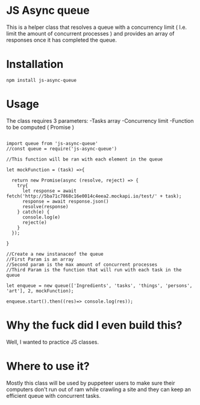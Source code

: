 # JS Async queue

This is a helper class that resolves a queue with a concurrency limit ( I.e. limit the amount of concurrent processes ) and provides an array of responses once it has completed the queue.

# Installation

``` npm install js-async-queue ```

# Usage

The class requires 3 parameters:
-Tasks array
-Concurrency limit
-Function to be computed ( Promise )

```

import queue from 'js-async-queue'
//const queue = require('js-async-queue')

//This function will be ran with each element in the queue

let mockFunction = (task) =>{

  return new Promise(async (resolve, reject) => {
    try{
      let response = await fetch('http://5ba71c7868c16e0014c4eea2.mockapi.io/test/' + task);
      response = await response.json()
      resolve(response)
    } catch(e) {
      console.log(e)
      reject(e)
    }
  });

}

//Create a new instanaceof the queue
//First Param is an array
//Second param is the max amount of concurrent processes
//Third Param is the function that will run with each task in the queue

let enqueue = new queue(['Ingredients', 'tasks', 'things', 'persons', 'art'], 2, mockFunction);

enqueue.start().then((res)=> console.log(res));

```

# Why the fuck did I even build this?

Well, I wanted to practice JS classes.

# Where to use it?

Mostly this class will be used by puppeteer users to make sure their computers don't run out of ram while crawling a site and they can keep an efficient queue with concurrent tasks.
